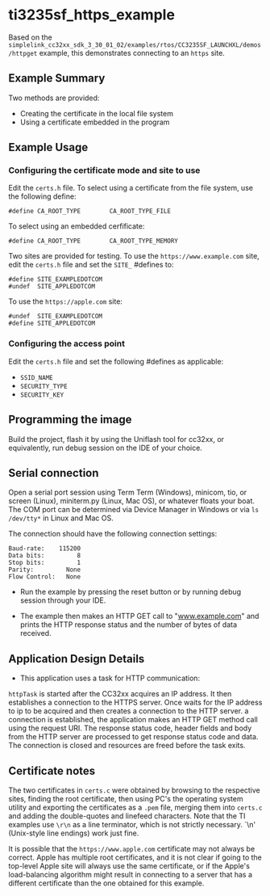 # ti3235sf\_https\_example

Based on the `simplelink_cc32xx_sdk_3_30_01_02/examples/rtos/CC3235SF_LAUNCHXL/demos/httpget` example,
this demonstrates connecting to an `https` site.

## Example Summary

Two methods are provided:
* Creating the certificate in the local file system
* Using a certificate embedded in the program

## Example Usage

### Configuring the certificate mode and site to use

Edit the `certs.h` file. To select using a certificate from the file system, use the following define:
```
#define CA_ROOT_TYPE        CA_ROOT_TYPE_FILE
```

To select using an embedded cerfificate:
```
#define CA_ROOT_TYPE        CA_ROOT_TYPE_MEMORY
```

Two sites are provided for testing. To use the `https://www.example.com` site, edit the `certs.h` file
and set the `SITE_` #defines to:
```
#define SITE_EXAMPLEDOTCOM
#undef  SITE_APPLEDOTCOM
```

To use the `https://apple.com` site:
```
#undef  SITE_EXAMPLEDOTCOM
#define SITE_APPLEDOTCOM
```

### Configuring the access point
Edit the `certs.h` file and set the following #defines as applicable:
* `SSID_NAME`
* `SECURITY_TYPE`
* `SECURITY_KEY`

## Programming the image
Build the project, flash it by using the Uniflash tool for cc32xx,
or equivalently, run debug session on the IDE of your choice.

## Serial connection
Open a serial port session using Term Term (Windows), minicom, tio, or screen
(Linux), miniterm.py (Linux, Mac OS), or whatever floats your boat.  The COM
port can be determined via Device Manager in Windows or via `ls /dev/tty*` in
Linux and Mac OS.

The connection should have the following connection settings:

    Baud-rate:    115200
    Data bits:         8
    Stop bits:         1
    Parity:         None
    Flow Control:   None

* Run the example by pressing the reset button or by running debug session
through your IDE.

* The example then makes an HTTP GET call to "www.example.com" and prints
the HTTP response status and the number of bytes of data received.

## Application Design Details

* This application uses a task for HTTP communication:

``httpTask`` is started after the CC32xx acquires an IP address.  It then
establishes a connection to the HTTPS server. Once waits for the IP address to
ip to be acquired and then creates a connection to the HTTP server.  a
connection is established, the application makes an HTTP GET method call using
the request URI. The response status code, header fields and body from the HTTP
server are processed to get response status code and data. The connection is
closed and resources are freed before the task exits.

## Certificate notes

The two certificates in `certs.c` were obtained by browsing to the respective
sites, finding the root certificate, then using PC's the operating system
utility and exporting the certificates as a `.pem` file, merging them into
`certs.c` and adding the double-quotes and linefeed characters. Note that the
TI examples use `\r\n` as a line terminator, which is not strictly necessary.
`\n' (Unix-style line endings) work just fine.

It is possible that the `https://www.apple.com` certificate may not always be
correct. Apple has multiple root certificates, and it is not clear if going to
the top-level Apple site will always use the same certificate, or if the
Apple's load-balancing algorithm might result in connecting to a server that
has a different certificate than the one obtained for this example.

